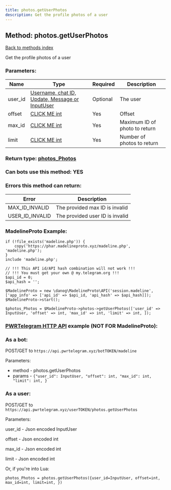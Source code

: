```yaml
---
title: photos.getUserPhotos
description: Get the profile photos of a user
---
```

## Method: photos.getUserPhotos  
[Back to methods index](index.md)


Get the profile photos of a user

### Parameters:

| Name     |    Type       | Required | Description |
|----------|---------------|----------|-------------|
|user\_id|[Username, chat ID, Update, Message or InputUser](../types/InputUser.md) | Optional|The user|
|offset|[CLICK ME int](../types/int.md) | Yes|Offset|
|max\_id|[CLICK ME int](../types/int.md) | Yes|Maximum ID of photo to return|
|limit|[CLICK ME int](../types/int.md) | Yes|Number of photos to return|


### Return type: [photos\_Photos](../types/photos_Photos.md)

### Can bots use this method: **YES**


### Errors this method can return:

| Error    | Description   |
|----------|---------------|
|MAX_ID_INVALID|The provided max ID is invalid|
|USER_ID_INVALID|The provided user ID is invalid|


### MadelineProto Example:


```
if (!file_exists('madeline.php')) {
    copy('https://phar.madelineproto.xyz/madeline.php', 'madeline.php');
}
include 'madeline.php';

// !!! This API id/API hash combination will not work !!!
// !!! You must get your own @ my.telegram.org !!!
$api_id = 0;
$api_hash = '';

$MadelineProto = new \danog\MadelineProto\API('session.madeline', ['app_info' => ['api_id' => $api_id, 'api_hash' => $api_hash]]);
$MadelineProto->start();

$photos_Photos = $MadelineProto->photos->getUserPhotos(['user_id' => InputUser, 'offset' => int, 'max_id' => int, 'limit' => int, ]);
```

### [PWRTelegram HTTP API](https://pwrtelegram.xyz) example (NOT FOR MadelineProto):

### As a bot:

POST/GET to `https://api.pwrtelegram.xyz/botTOKEN/madeline`

Parameters:

* method - photos.getUserPhotos
* params - `{"user_id": InputUser, "offset": int, "max_id": int, "limit": int, }`



### As a user:

POST/GET to `https://api.pwrtelegram.xyz/userTOKEN/photos.getUserPhotos`

Parameters:

user_id - Json encoded InputUser

offset - Json encoded int

max_id - Json encoded int

limit - Json encoded int




Or, if you're into Lua:

```
photos_Photos = photos.getUserPhotos({user_id=InputUser, offset=int, max_id=int, limit=int, })
```


